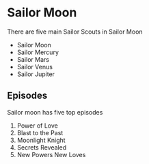 <h1>Sailor Moon</h1> 
<p>There are five main Sailor Scouts in Sailor Moon</p>
<ul>
<li>Sailor Moon</li>
<li>Sailor Mercury</li>
<li>Sailor Mars</li>
<li>Sailor Venus</li>
<li>Sailor Jupiter</li>
</ul>
<h2>Episodes</h2>
<p> Sailor moon has five top episodes</p>
<ol>
<li>Power of Love</li>
<li>Blast to the Past</li>
<li>Moonlight Knight</li>
<li>Secrets Revealed</li>
<li>New Powers New Loves</li>
</ol>

